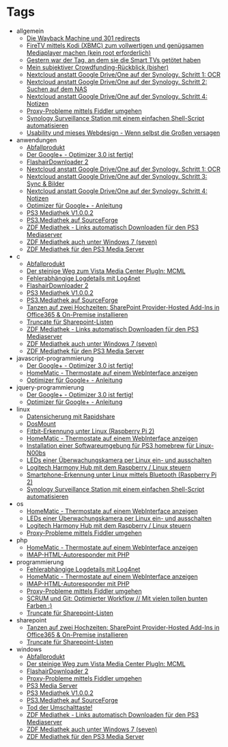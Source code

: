 # Tags

- allgemein
  - [Die Wayback Machine und 301 redirects](/dotnetwork/de/2016/11/die-wayback-machine-und-301-redirects)
  - [FireTV mittels Kodi (XBMC) zum vollwertigen und genügsamen Mediaplayer machen (kein root erforderlich)](/dotnetwork/de/2015/01/firetv-mittels-kodi-xbmc-zum-vollwertigen-und-genuegsamen-mediaplayer-machen-kein-root-erforderlich)
  - [Gestern war der Tag, an dem sie die Smart TVs getötet haben](/dotnetwork/de/2016/09/gestern-war-der-tag-an-dem-sie-die-smart-tvs-getoetet-haben)
  - [Mein subjektiver Crowdfunding-Rückblick (bisher)](/dotnetwork/de/2016/12/mein-subjektiver-crowdfunding-rueckblick-bisher)
  - [Nextcloud anstatt Google Drive/One auf der Synology. Schritt 1: OCR](/dotnetwork/de/2018/11/nextcloud-anstatt-google-drive-one-auf-der-synology-schritt-1-ocr)
  - [Nextcloud anstatt Google Drive/One auf der Synology. Schritt 2: Suchen auf dem NAS](/dotnetwork/de/2018/11/nextcloud-anstatt-google-drive-one-auf-der-synology-schritt-2-suchen-auf-dem-nas)
  - [Nextcloud anstatt Google Drive/One auf der Synology. Schritt 4: Notizen](/dotnetwork/de/2018/11/nextcloud-anstatt-google-drive-one-auf-der-synology-schritt-4-notizen)
  - [Proxy-Probleme mittels Fiddler umgehen](/dotnetwork/de/2016/09/proxy-probleme-mittels-fiddler-umgehen)
  - [Synology Surveillance Station mit einem einfachen Shell-Script automatisieren](/dotnetwork/de/2016/01/synology-surveillance-station-mit-einem-einfachen-shell-script-automatisieren)
  - [Usability und mieses Webdesign - Wenn selbst die Großen versagen](/dotnetwork/de/2016/06/usability-und-mieses-webdesign-wenn-selbst-die-grossen-versagen)
- anwendungen
  - [Abfallprodukt](/dotnetwork/de/2008/10/abfallprodukt)
  - [Der Google+ - Optimizer 3.0 ist fertig!](/dotnetwork/de/2015/02/der-google-optimizer-3-0-ist-fertig)
  - [FlashairDownloader 2](/dotnetwork/de/2016/05/flashairdownloader-2-de)
  - [Nextcloud anstatt Google Drive/One auf der Synology. Schritt 1: OCR](/dotnetwork/de/2018/11/nextcloud-anstatt-google-drive-one-auf-der-synology-schritt-1-ocr)
  - [Nextcloud anstatt Google Drive/One auf der Synology. Schritt 3: Sync & Bilder](/dotnetwork/de/2018/11/nextcloud-anstatt-google-drive-one-auf-der-synology-schritt-3-sync-bilder)
  - [Nextcloud anstatt Google Drive/One auf der Synology. Schritt 4: Notizen](/dotnetwork/de/2018/11/nextcloud-anstatt-google-drive-one-auf-der-synology-schritt-4-notizen)
  - [Optimizer für Google+ - Anleitung](/dotnetwork/de/2014/02/optimizer-fuer-google-anleitung)
  - [PS3 Mediathek V1.0.0.2](/dotnetwork/de/2009/09/ps3-mediathek-v1-0-0-2)
  - [PS3.Mediathek auf SourceForge](/dotnetwork/de/2009/04/ps3-mediathek-auf-sourceforge)
  - [ZDF Mediathek - Links automatisch Downloaden für den PS3 Mediaserver](/dotnetwork/de/2009/03/zdf-mediathek-links-automatisch-downloaden-fuer-den-ps3-mediaserver)
  - [ZDF Mediathek auch unter Windows 7 (seven)](/dotnetwork/de/2009/10/zdf-mediathek-auch-unter-windows-7-seven)
  - [ZDF Mediathek für den PS3 Media Server](/dotnetwork/de/2009/03/zdf-mediathek-fuer-den-ps3-media-server)
- c
  - [Abfallprodukt](/dotnetwork/de/2008/10/abfallprodukt)
  - [Der steinige Weg zum Vista Media Center PlugIn: MCML](/dotnetwork/de/2008/03/der-steinige-weg-zum-vista-media-center-plugin-mcml)
  - [Fehlerabhängige Logdetails mit Log4net](/dotnetwork/de/2012/02/fehlerabhaengige-loglevel-mit-log4net)
  - [FlashairDownloader 2](/dotnetwork/de/2016/05/flashairdownloader-2-de)
  - [PS3 Mediathek V1.0.0.2](/dotnetwork/de/2009/09/ps3-mediathek-v1-0-0-2)
  - [PS3.Mediathek auf SourceForge](/dotnetwork/de/2009/04/ps3-mediathek-auf-sourceforge)
  - [Tanzen auf zwei Hochzeiten: SharePoint Provider-Hosted Add-Ins in Office365 & On-Premise installieren](/dotnetwork/de/2016/12/tanzen-auf-zwei-hochzeiten)
  - [Truncate für Sharepoint-Listen](/dotnetwork/de/2011/11/truncate-fuer-sharepoint-listen)
  - [ZDF Mediathek - Links automatisch Downloaden für den PS3 Mediaserver](/dotnetwork/de/2009/03/zdf-mediathek-links-automatisch-downloaden-fuer-den-ps3-mediaserver)
  - [ZDF Mediathek auch unter Windows 7 (seven)](/dotnetwork/de/2009/10/zdf-mediathek-auch-unter-windows-7-seven)
  - [ZDF Mediathek für den PS3 Media Server](/dotnetwork/de/2009/03/zdf-mediathek-fuer-den-ps3-media-server)
- javascript-programmierung
  - [Der Google+ - Optimizer 3.0 ist fertig!](/dotnetwork/de/2015/02/der-google-optimizer-3-0-ist-fertig)
  - [HomeMatic - Thermostate auf einem WebInterface anzeigen](/dotnetwork/de/2016/07/homematic-thermostate-auf-einem-webinterface-anzeigen)
  - [Optimizer für Google+ - Anleitung](/dotnetwork/de/2014/02/optimizer-fuer-google-anleitung)
- jquery-programmierung
  - [Der Google+ - Optimizer 3.0 ist fertig!](/dotnetwork/de/2015/02/der-google-optimizer-3-0-ist-fertig)
  - [Optimizer für Google+ - Anleitung](/dotnetwork/de/2014/02/optimizer-fuer-google-anleitung)
- linux
  - [Datensicherung mit Rapidshare](/dotnetwork/de/2008/09/datensicherung-mit-rapidshare)
  - [DosMount](/dotnetwork/de/2011/06/dosmount)
  - [Fitbit-Erkennung unter Linux (Raspberry Pi 2)](/dotnetwork/de/2016/02/fitbit-erkennung-unter-linux-raspberry-pi-2)
  - [HomeMatic - Thermostate auf einem WebInterface anzeigen](/dotnetwork/de/2016/07/homematic-thermostate-auf-einem-webinterface-anzeigen)
  - [Installation einer Softwareumgebung für PS3 homebrew für Linux-N00bs](/dotnetwork/de/2011/06/installation-einer-softwareumgebung-fuer-ps3-homebrew-fuer-linux-n00bs)
  - [LEDs einer Überwachungskamera per Linux ein- und ausschalten](/dotnetwork/de/2016/01/leds-einer-ueberwachungskamera-per-linux-ein-und-ausschalten)
  - [Logitech Harmony Hub mit dem Raspberry / Linux steuern](/dotnetwork/de/2016/01/logitech-harmony-hub-mit-dem-raspberry-linux-steuern)
  - [Smartphone-Erkennung unter Linux mittels Bluetooth (Raspberry Pi 2)](/dotnetwork/de/2016/02/smartphone-erkennung-unter-linux-mittels-bluetooth-raspberry-pi-2)
  - [Synology Surveillance Station mit einem einfachen Shell-Script automatisieren](/dotnetwork/de/2016/01/synology-surveillance-station-mit-einem-einfachen-shell-script-automatisieren)
- os
  - [HomeMatic - Thermostate auf einem WebInterface anzeigen](/dotnetwork/de/2016/07/homematic-thermostate-auf-einem-webinterface-anzeigen)
  - [LEDs einer Überwachungskamera per Linux ein- und ausschalten](/dotnetwork/de/2016/01/leds-einer-ueberwachungskamera-per-linux-ein-und-ausschalten)
  - [Logitech Harmony Hub mit dem Raspberry / Linux steuern](/dotnetwork/de/2016/01/logitech-harmony-hub-mit-dem-raspberry-linux-steuern)
  - [Proxy-Probleme mittels Fiddler umgehen](/dotnetwork/de/2016/09/proxy-probleme-mittels-fiddler-umgehen)
- php
  - [HomeMatic - Thermostate auf einem WebInterface anzeigen](/dotnetwork/de/2016/07/homematic-thermostate-auf-einem-webinterface-anzeigen)
  - [IMAP-HTML-Autoresponder mit PHP](/dotnetwork/de/2015/02/imap-html-autoresponder-mit-php)
- programmierung
  - [Fehlerabhängige Logdetails mit Log4net](/dotnetwork/de/2012/02/fehlerabhaengige-loglevel-mit-log4net)
  - [HomeMatic - Thermostate auf einem WebInterface anzeigen](/dotnetwork/de/2016/07/homematic-thermostate-auf-einem-webinterface-anzeigen)
  - [IMAP-HTML-Autoresponder mit PHP](/dotnetwork/de/2015/02/imap-html-autoresponder-mit-php)
  - [Proxy-Probleme mittels Fiddler umgehen](/dotnetwork/de/2016/09/proxy-probleme-mittels-fiddler-umgehen)
  - [SCRUM und Git: Optimierter Workflow // Mit vielen tollen bunten Farben :)](/dotnetwork/de/2015/03/scrum-und-git-optimierter-workflow-mit-vielen-tollen-bunten-farben)
  - [Truncate für Sharepoint-Listen](/dotnetwork/de/2011/11/truncate-fuer-sharepoint-listen)
- sharepoint
  - [Tanzen auf zwei Hochzeiten: SharePoint Provider-Hosted Add-Ins in Office365 & On-Premise installieren](/dotnetwork/de/2016/12/tanzen-auf-zwei-hochzeiten)
  - [Truncate für Sharepoint-Listen](/dotnetwork/de/2011/11/truncate-fuer-sharepoint-listen)
- windows
  - [Abfallprodukt](/dotnetwork/de/2008/10/abfallprodukt)
  - [Der steinige Weg zum Vista Media Center PlugIn: MCML](/dotnetwork/de/2008/03/der-steinige-weg-zum-vista-media-center-plugin-mcml)
  - [FlashairDownloader 2](/dotnetwork/de/2016/05/flashairdownloader-2-de)
  - [Proxy-Probleme mittels Fiddler umgehen](/dotnetwork/de/2016/09/proxy-probleme-mittels-fiddler-umgehen)
  - [PS3 Media Server](/dotnetwork/de/2009/03/ps3-media-server)
  - [PS3 Mediathek V1.0.0.2](/dotnetwork/de/2009/09/ps3-mediathek-v1-0-0-2)
  - [PS3.Mediathek auf SourceForge](/dotnetwork/de/2009/04/ps3-mediathek-auf-sourceforge)
  - [Tod der Umschalttaste!](/dotnetwork/de/2009/04/tod-der-umschalttaste)
  - [ZDF Mediathek - Links automatisch Downloaden für den PS3 Mediaserver](/dotnetwork/de/2009/03/zdf-mediathek-links-automatisch-downloaden-fuer-den-ps3-mediaserver)
  - [ZDF Mediathek auch unter Windows 7 (seven)](/dotnetwork/de/2009/10/zdf-mediathek-auch-unter-windows-7-seven)
  - [ZDF Mediathek für den PS3 Media Server](/dotnetwork/de/2009/03/zdf-mediathek-fuer-den-ps3-media-server)
